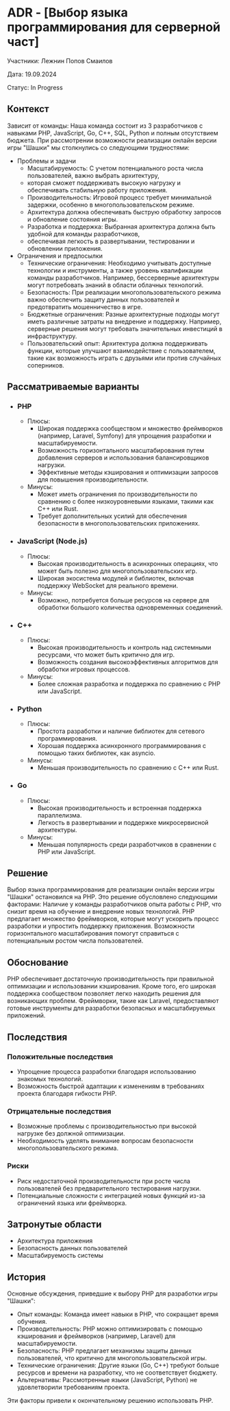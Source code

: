# ADR - [Выбор языка программирования для серверной част]

Участники: Лежнин Попов Смаилов

Дата: 19.09.2024

Статус: In Progress

## Контекст

Зависит от команды:
Наша команда состоит из 3 разработчиков с навыками PHP, JavaScript, Go, C++, SQL, Python и полным отсутствием бюджета.
При рассмотрении возможности реализации онлайн версии игры "Шашки" мы столкнулись со следующими трудностями:

- Проблемы и задачи
    - Масштабируемость: С учетом потенциального роста числа пользователей, важно выбрать архитектуру,
    - которая сможет поддерживать высокую нагрузку и обеспечивать стабильную работу приложения.
    - Производительность: Игровой процесс требует минимальной задержки, особенно в многопользовательском режиме.
    - Архитектура должна обеспечивать быструю обработку запросов и обновление состояния игры.
    - Разработка и поддержка: Выбранная архитектура должна быть удобной для команды разработчиков,
    - обеспечивая легкость в развертывании, тестировании и обновлении приложения.
- Ограничения и предпосылки
    - Технические ограничения: Необходимо учитывать доступные технологии и инструменты, а также уровень квалификации
      команды разработчиков. Например, бессерверные архитектуры могут потребовать знаний в области облачных технологий.
    - Безопасность: При реализации многопользовательского режима важно обеспечить защиту данных пользователей и
      предотвратить мошенничество в игре.
    - Бюджетные ограничения: Разные архитектурные подходы могут иметь различные затраты на внедрение и поддержку.
      Например, серверные решения могут требовать значительных инвестиций в инфраструктуру.
    - Пользовательский опыт: Архитектура должна поддерживать функции, которые улучшают взаимодействие с пользователем,
      такие как возможность играть с друзьями или против случайных соперников.

## Рассматриваемые варианты

- ### PHP
    - Плюсы:
        - Широкая поддержка сообществом и множество фреймворков (например, Laravel, Symfony) для упрощения разработки и
          масштабируемости.
        - Возможность горизонтального масштабирования путем добавления серверов и использования балансировщиков
          нагрузки.
        - Эффективные методы кэширования и оптимизации запросов для повышения производительности. <br>
    - Минусы:
        - Может иметь ограничения по производительности по сравнению с более низкоуровневыми языками, такими как C++ или
          Rust.
        - Требует дополнительных усилий для обеспечения безопасности в многопользовательских приложениях.
- ### JavaScript (Node.js)
    - Плюсы:
        - Высокая производительность в асинхронных операциях, что может быть полезно для многопользовательских игр.
        - Широкая экосистема модулей и библиотек, включая поддержку WebSocket для реального времени.
    - Минусы:
        - Возможно, потребуется больше ресурсов на сервере для обработки большого количества одновременных соединений.
- ### C++
    - Плюсы:
        - Высокая производительность и контроль над системными ресурсами, что может быть критично для игр.
        - Возможность создания высокоэффективных алгоритмов для обработки игровых процессов.
    - Минусы:
        - Более сложная разработка и поддержка по сравнению с PHP или JavaScript.
- ### Python
    - Плюсы:
        - Простота разработки и наличие библиотек для сетевого программирования.
        - Хорошая поддержка асинхронного программирования с помощью таких библиотек, как asyncio.
    - Минусы:
        - Меньшая производительность по сравнению с C++ или Rust.
- ### Go
    - Плюсы:
        - Высокая производительность и встроенная поддержка параллелизма.
        - Легкость в развертывании и поддержке микросервисной архитектуры.
    - Минусы:
        - Меньшая популярность среди разработчиков в сравнении с PHP или JavaScript.

## Решение

Выбор языка программирования для реализации онлайн версии игры "Шашки" остановился на PHP. Это решение обусловлено
следующими факторами:
Наличие у команды разработчиков опыта работы с PHP, что снизит время на обучение и внедрение новых технологий.
PHP предлагает множество фреймворков, которые могут ускорить процесс разработки и упростить поддержку приложения.
Возможности горизонтального масштабирования помогут справиться с потенциальным ростом числа пользователей.

## Обоснование

PHP обеспечивает достаточную производительность при правильной оптимизации и использовании кэширования. Кроме того, его
широкая поддержка сообществом позволяет легко находить решения для возникающих проблем. Фреймворки, такие как Laravel,
предоставляют готовые инструменты для разработки безопасных и масштабируемых приложений.

## Последствия

### Положительные последствия

- Упрощение процесса разработки благодаря использованию знакомых технологий.
- Возможность быстрой адаптации к изменениям в требованиях проекта благодаря гибкости PHP.

### Oтрицательные последствия

- Возможные проблемы с производительностью при высокой нагрузке без должной оптимизации.
- Необходимость уделять внимание вопросам безопасности многопользовательского режима.

### Риски

- Риск недостаточной производительности при росте числа пользователей без предварительного тестирования нагрузки.
- Потенциальные сложности с интеграцией новых функций из-за ограничений языка или фреймворка.

## Затронутые области

- Архитектура приложения
- Безопасность данных пользователей
- Масштабируемость системы

## История

Основные обсуждения, приведшие к выбору PHP для разработки игры "Шашки":

- Опыт команды: Команда имеет навыки в PHP, что сокращает время обучения.
- Производительность: PHP можно оптимизировать с помощью кэширования и фреймворков (например, Laravel) для
  масштабируемости.
- Безопасность: PHP предлагает механизмы защиты данных пользователей, что критично для многопользовательской игры.
- Технические ограничения: Другие языки (Go, C++) требуют больше ресурсов и времени на разработку, что не соответствует
  бюджету.
- Альтернативы: Рассмотренные языки (JavaScript, Python) не удовлетворили требованиям проекта.
 
Эти факторы привели к окончательному решению использовать PHP.